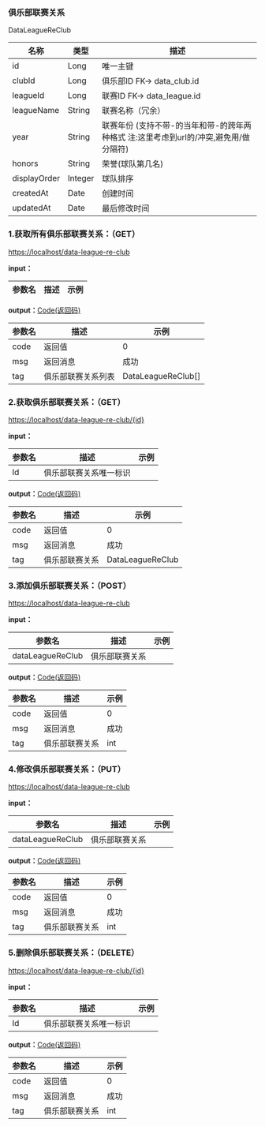 ### 俱乐部联赛关系 ###
<A NAME="DataLeagueReClub">DataLeagueReClub</A>

名称|类型|描述
-|-|-
id                  |Long      |唯一主键
clubId              |Long      |俱乐部ID   FK-> data_club.id
leagueId            |Long      |联赛ID     FK-> data_league.id
leagueName          |String    |联赛名称（冗余）
year                |String    |联赛年份 (支持不带-的当年和带-的跨年两种格式 注:这里考虑到url的/冲突,避免用/做分隔符)
honors              |String    |荣誉(球队第几名)
displayOrder        |Integer   |球队排序
createdAt           |Date      |创建时间
updatedAt           |Date      |最后修改时间

### 1.获取所有俱乐部联赛关系：（GET） ###
[https://localhost/data-league-re-club](https://localhost/data-league-re-club)

**input：**

参数名 		|描述	|示例
 --------- | ------|------

**output：**<A HREF="#Code">Code(返回码)</A>

参数名 		|描述	|示例
 --------- | ------|------
code 		|返回值	|0
msg			|返回消息|成功
tag         |俱乐部联赛关系列表|DataLeagueReClub[]

### 2.获取俱乐部联赛关系：（GET） ###
[https://localhost/data-league-re-club/{id}](https://localhost/data-league-re-club/{id})

**input：**

参数名 		|描述	|示例
 --------- | ------|------
Id| 俱乐部联赛关系唯一标识 |   

**output：**<A HREF="#Code">Code(返回码)</A>

参数名 		|描述	|示例
 --------- | ------|------
code 		|返回值	|0
msg			|返回消息|成功
tag         |俱乐部联赛关系|DataLeagueReClub

### 3.添加俱乐部联赛关系：（POST） ###
[https://localhost/data-league-re-club](https://localhost/data-league-re-club)

**input：**

参数名 		|描述	|示例
 --------- | ------|------
dataLeagueReClub| 俱乐部联赛关系 |   

**output：**<A HREF="#Code">Code(返回码)</A>

参数名 		|描述	|示例
 --------- | ------|------
code 		|返回值	|0
msg			|返回消息|成功
tag         |俱乐部联赛关系|int

### 4.修改俱乐部联赛关系：（PUT） ###
[https://localhost/data-league-re-club](https://localhost/data-league-re-club)

**input：**

参数名 		|描述	|示例
 --------- | ------|------
dataLeagueReClub| 俱乐部联赛关系 |   

**output：**<A HREF="#Code">Code(返回码)</A>

参数名 		|描述	|示例
 --------- | ------|------
code 		|返回值	|0
msg			|返回消息|成功
tag         |俱乐部联赛关系|int

### 5.删除俱乐部联赛关系：（DELETE） ###
[https://localhost/data-league-re-club/{id}](https://localhost/data-league-re-club/{id})

**input：**

参数名 		|描述	|示例
 --------- | ------|------
Id| 俱乐部联赛关系唯一标识 |   

**output：**<A HREF="#Code">Code(返回码)</A>

参数名 		|描述	|示例
 --------- | ------|------
code 		|返回值	|0
msg			|返回消息|成功
tag         |俱乐部联赛关系|int


